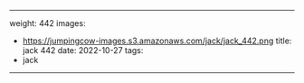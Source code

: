 
---
weight: 442
images:
- https://jumpingcow-images.s3.amazonaws.com/jack/jack_442.png
title: jack 442
date: 2022-10-27
tags:
- jack
---
